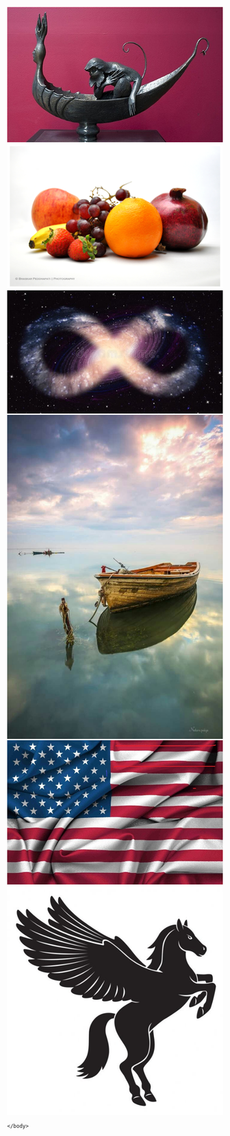 <html>
    <head>
      <link rel="stylesheet" href="ribbon-gallery.min.css">
			<script type="text/javascript" src="jquery-3.5.1.js"></script>
			<script src="ribbon-gallery.min.js"></script>
			<script>
			</script>
    </head>
    <body>
        <div class="ribbon-gallery">
          <img src="boatwithmonkey.jpg" alt="placeholder">
          <img src="fruit.jpg" alt="placeholder">
          <img src="infinityspace.jpg" alt="placeholder">
          <img src="paintboat.jpg" alt="placeholder">
          <img src="usa.jpg" alt="placeholder">
		  <img src="pegas.jpg" alt="placeholder">
        </div>
                  
       
    </body>
</html>
